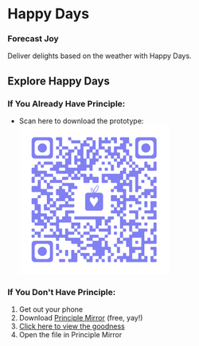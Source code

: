 # Happy Days
### Forecast Joy
Deliver delights based on the weather with Happy Days.

## Explore Happy Days

### If You Already Have Principle:
-	Scan here to download the prototype:
![Happy Days QR Code](hdqr-s.png "Download Happy Days")

<!-- <a href='http://www.unitag.io/qrcode'><img src='http://www.unitag.io/qreator/generate?crs=lN9VwHAzn44jpWA9cHxlIuPjqoiQb3bCeYOqJGIdcncjOcsUgxr%252BC6YIBI1c85WeV82a%252Fo5XNL1ZF4HVUwWr3q4%252FwQYo0sQ5fdZ65%252Ba5mPmHyFxNbECsP8Vb%252FSQUx%252B7JnFlHQUFhO0wEg1JXdYBfSEdqKg1MO08jLA2kFjNs1OdlLAPoB4K1auK7a6iyxEbPE1RmWr1LDG5KpqW2opNfS0UoU1DI3mi9EfmIa1ieR8FiF3xWs0%252BGXPbfOkKcvKPCWYSP6unN5EkzV0CPrLyo2kwZBTtySAMzNBGsxOgiNfI5d9weccpp7KQRK9DCwdOL&crd=fhOysE0g3Bah%252BuqXA7NPQ%252BJ9RK3wXTgRZj1UbNFxwPxXCTu0hlnHTX55tv6XH76cS%252BQGHmPK3crmhL%252BPM%252BcigLGlFRl18PtX4zzh%252BvvPf1a6dYagz3F5maYzFLtjO1Xd' alt='QR Code'/></a> -->

### If You Don't Have Principle:
1. Get out your phone
2.	Download [Principle Mirror](https://itunes.apple.com/us/app/principle-mirror/id991911319?mt=8) (free, yay!)
3. [Click here to view the goodness](https://sayskez.github.io/happy-days/happydaysV2.prd)
4. Open the file in Principle Mirror
